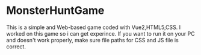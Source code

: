 # MonsterHuntGame
This is a simple and Web-based game coded with Vue2,HTML5,CSS. I worked on this game so i can get experince. If you want to run it on your PC and doesn't work properly, make sure file paths for CSS and JS file is correct.   
